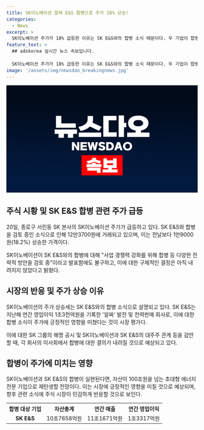 ```yaml
---
title: SK이노베이션 알짜 E&S 합병으로 주가 18% 상승!
categories:
  - News
excerpt: >
  SK이노베이션 주가가 18% 급등한 이유는 SK E&S와의 합병 소식 때문이다. 두 기업이 합병해 에너지 전문 기업으로 재탄생할 것이라는 보도에 시장이 긍정적으로 반응하고 있다. SK그룹이 SK이노베이션 자회사인 SK온의 IPO를 추진 중이기도 하지만, 자본 확충이 필요하다는 점에서 합병이나 다른 전략적 방안이 검토 중이다. SK㈜는 두 회사의 대주주로, 합병 결의에는 별다른 문제가 없을 것으로 관측된다.
feature_text: >
  ## adskorea 실시간 뉴스 속보입니다.

  SK이노베이션 주가가 18% 급등한 이유는 SK E&S와의 합병 소식 때문이다. 두 기업이 합병해 에너지 전문 기업으로 재탄생할 것이라는 보도에 시장이 긍정적으로 반응하고 있다. SK그룹이 SK이노베이션 자회사인 SK온의 IPO를 추진 중이기도 하지만, 자본 확충이 필요하다는 점에서 합병이나 다른 전략적 방안이 검토 중이다. SK㈜는 두 회사의 대주주로, 합병 결의에는 별다른 문제가 없을 것으로 관측된다.
image: '/assets/img/newsdao_breakingnews.jpg'
---
```


<p><img src="/assets/img/newsdao_breakingnews.jpg" alt="adskorea 속보" /></p>

<h2 data-ke-size="size26">주식 시황 및 SK E&S 합병 관련 주가 급등</h2>

<p data-ke-size="size16">20일, 종로구 서린동 SK 본사의 SK이노베이션 주가가 급등하고 있다. SK E&S와 합병을 검토 중인 소식으로 인해 12만3700원에 거래되고 있으며, 이는 전날보다 1만9000원(18.2%) 상승한 가격이다.</p>

<p data-ke-size="size16">SK이노베이션이 SK E&S와의 합병에 대해 "사업 경쟁력 강화를 위해 합병 등 다양한 전략적 방안을 검토 중"이라고 발표함에도 불구하고, 이에 대한 구체적인 결정은 아직 내려지지 않았다고 밝혔다.</p>

<h2 data-ke-size="size26">시장의 반응 및 주가 상승 이유</h2>

<p data-ke-size="size16">SK이노베이션의 주가 상승세는 SK E&S와의 합병 소식으로 설명되고 있다. SK E&S는 지난해 연간 영업이익 1조3천억원을 기록한 '알짜' 발전 및 전력판매 회사로, 이에 대한 합병 소식이 주가에 긍정적인 영향을 미쳤다는 것이 시장 평가다.</p>

<p data-ke-size="size16">이에 대한 SK 그룹의 해명 공시 및 SK이노베이션과 SK E&S의 대주주 관계 등을 감안할 때, 각 회사의 이사회에서 합병에 대한 결의가 내려질 것으로 예상되고 있다.</p>

<h2 data-ke-size="size26">합병이 주가에 미치는 영향</h2>

<p data-ke-size="size16">SK이노베이션과 SK E&S의 합병이 실현된다면, 자산이 100조원을 넘는 초대형 에너지 전문 기업으로 재탄생할 전망이다. 이는 시장에 긍정적인 영향을 미칠 것으로 예상되며, 향후 관련 소식에 주식 시장이 민감하게 반응할 것으로 보인다.</p>

<table>
    <tr>
        <th style="text-align: center;">합병 대상 기업</th>
        <th style="text-align: center;">자산총계</th>
        <th style="text-align: center;">연간 매출</th>
        <th style="text-align: center;">연간 영업이익</th>
    </tr>
    <tr>
        <td style="text-align: center;"><b>SK E&S</b></td>
        <td style="text-align: center;">10조7658억원</td>
        <td style="text-align: center;">11조1671억원</td>
        <td style="text-align: center;">1조3317억원</td>
    </tr>
</table>

<p data-ke-size="size16">&nbsp;</p>

